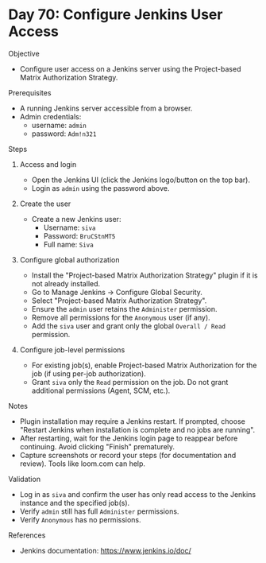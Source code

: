 # Day 70: Configure Jenkins User Access

Objective

- Configure user access on a Jenkins server using the Project-based Matrix Authorization Strategy.

Prerequisites

- A running Jenkins server accessible from a browser.
- Admin credentials:
  - username: `admin`
  - password: `Adm!n321`

Steps

1. Access and login
   - Open the Jenkins UI (click the Jenkins logo/button on the top bar).
   - Login as `admin` using the password above.

2. Create the user
   - Create a new Jenkins user:
     - Username: `siva`
     - Password: `BruCStnMT5`
     - Full name: `Siva`

3. Configure global authorization
   - Install the "Project-based Matrix Authorization Strategy" plugin if it is not already installed.
   - Go to Manage Jenkins → Configure Global Security.
   - Select "Project-based Matrix Authorization Strategy".
   - Ensure the `admin` user retains the `Administer` permission.
   - Remove all permissions for the `Anonymous` user (if any).
   - Add the `siva` user and grant only the global `Overall / Read` permission.

4. Configure job-level permissions
   - For existing job(s), enable Project-based Matrix Authorization for the job (if using per-job authorization).
   - Grant `siva` only the `Read` permission on the job. Do not grant additional permissions (Agent, SCM, etc.).

Notes

- Plugin installation may require a Jenkins restart. If prompted, choose "Restart Jenkins when installation is complete and no jobs are running".
- After restarting, wait for the Jenkins login page to reappear before continuing. Avoid clicking "Finish" prematurely.
- Capture screenshots or record your steps (for documentation and review). Tools like loom.com can help.

Validation

- Log in as `siva` and confirm the user has only read access to the Jenkins instance and the specified job(s).
- Verify `admin` still has full `Administer` permissions.
- Verify `Anonymous` has no permissions.

References

- Jenkins documentation: https://www.jenkins.io/doc/
